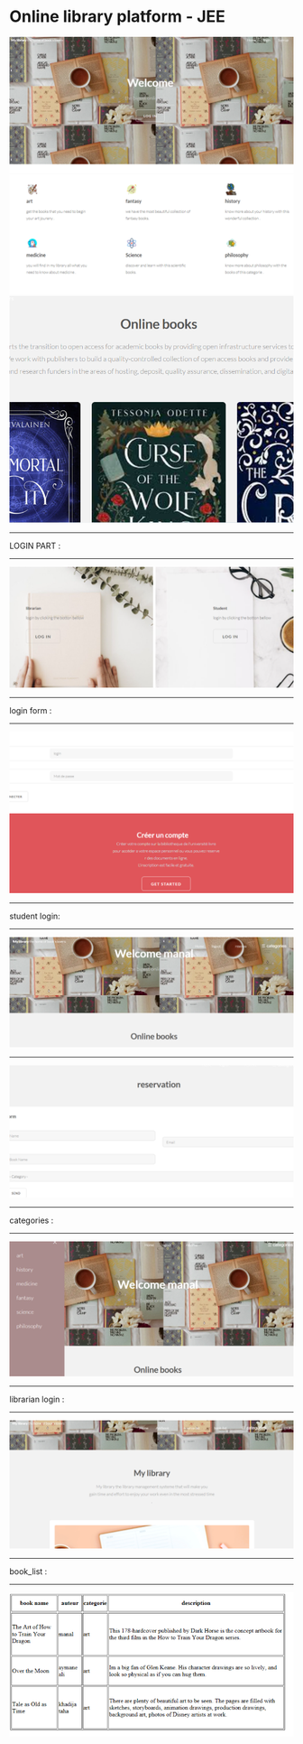 # Online library platform - JEE
![](images/cp1.PNG)
![](images/cp2.PNG)
![](images/cp3.PNG)

******************************************************
LOGIN PART :
*********************************************************
![](images/cp4.PNG)



******************************************
login form :
******************************************
![](images/cp5.PNG)

***********************************************
student login:
**************************************************
![](images/cp6.PNG)
***************************************************
![](images/cp7.PNG)

*****************************************************
categories :
***************************************************
![](images/cp8.PNG)
*************************************************
librarian login : 
***********************************************
![](images/cp9.PNG)
*******************************************************
book_list : 

***************************************************************
![](images/cp10.PNG)
